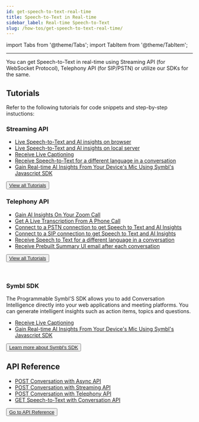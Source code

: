 ```yaml
---
id: get-speech-to-text-real-time
title: Speech-to-Text in Real-time
sidebar_label: Real-time Speech-to-Text
slug: /how-tos/get-speech-to-text-real-time/
---
```


import Tabs from '@theme/Tabs';
import TabItem from '@theme/TabItem';

---

You can get Speech-to-Text in real-time using Streaming API (for WebSocket Protocol), Telephony API (for SIP/PSTN) or utilize our SDKs for the same.

## Tutorials

Refer to the following tutorials for code snippets and step-by-step instuctions:

### Streaming API
 
* [Live Speech-to-Text and AI insights on browser](/docs/streamingapi/tutorials/receive-ai-insights-from-your-web-browser)
* [Live Speech-to-Text and AI insights on local server](/docs/javascript-sdk/tutorials/receive-ai-insights-from-your-computer)
* [Receive Live Captioning](/docs/streamingapi/code-snippets/receive-live-captioning)
* [Receive Speech-to-Text for a different language in a conversation](/docs/streamingapi/code-snippets/receive-speech-to-text-for-different-languages)
* [Gain Real-time AI Insights From Your Device's Mic Using Symbl's Javascript SDK](/docs/javascript-sdk/tutorials/receive-ai-insights-from-your-computer)

<button class="button button1"><a href="/docs/streamingapi/code-snippets/start-and-stop-connection">View all Tutorials</a></button><br/> 

### Telephony API
 
 
* [Gain AI Insights On Your Zoom Call](/docs/telephony/tutorials/connect-to-zoom)
* [Get A Live Transcription From A Phone Call](/docs/telephony/tutorials/connect-to-phone-call)
* [Connect to a PSTN connection to get Speech to Text and AI Insights](/docs/telephony/code-snippets/connect-to-pstn)
* [Connect to a SIP connection to get Speech to Text and AI Insights](/docs/telephony/code-snippets/connect-to-sip)
* [Receive Speech to Text for a different language in a conversation](/docs/telephony/code-snippets/receive-speech-to-text-for-a-different-language)
* [Receive Prebuilt Summary UI email after each conversation](/docs/telephony/code-snippets/receive-prebuilt-ui-email-after-conversation)
 

<button class="button button2"><a href="/docs/telephony/introduction">View all Tutorials</a></button>
 
&nbsp; 
&nbsp;

### Symbl SDK
 
The Programmable Symbl'S SDK allows you to add Conversation Intelligence directly into your web applications and meeting platforms. You can generate intelligent insights such as action items, topics and questions.

* [Receive Live Captioning](/docs/streamingapi/code-snippets/receive-live-captioning)
* [Gain Real-time AI Insights From Your Device's Mic Using Symbl's Javascript SDK](/docs/javascript-sdk/tutorials/receive-ai-insights-from-your-computer)

<button class="button button2"><a href="/docs/sdk-intro">Learn more about Symbl's SDK</a></button>

## API Reference

- [POST Conversation with Async API](/docs/async-api/reference/reference)
- [POST Conversation with Streaming API](/docs/streaming-api/api-reference#request-parameters)
- [POST Conversation with Telephony API](/docs/telephony-api/api-reference#endpoint)
- [GET Speech-to-Text with Conversation API](/docs/conversation-api/messages)

<button class="button button1"><a href="/docs/api-reference/getting-started">Go to API Reference</a></button>
